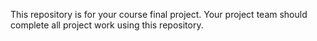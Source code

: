 
This repository is for your course final project. Your project team
should complete all project work using this repository.
